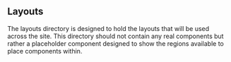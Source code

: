 ## Layouts

The layouts directory is designed to hold the layouts that will be used across
the site.  This directory should not contain any real components but rather
a placeholder component designed to show the regions available to place
components within.
